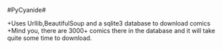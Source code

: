 #PyCyanide#

+Uses Urllib,BeautifulSoup and a sqlite3 database to download comics
+Mind you, there are 3000+ comics there in the database and it will take quite some time to download.
